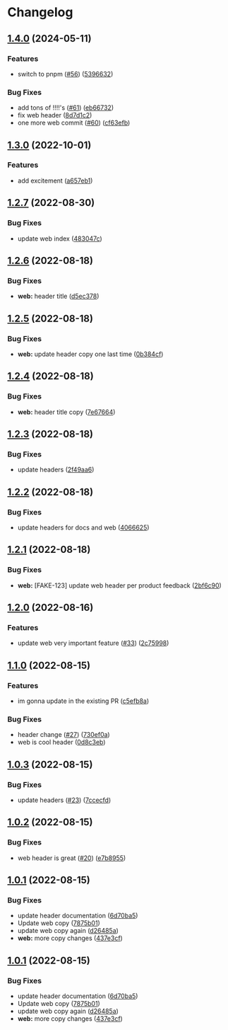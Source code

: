 # Changelog

## [1.4.0](https://github.com/msutkowski/cf-previews-test/compare/web-v1.3.0...web-v1.4.0) (2024-05-11)


### Features

* switch to pnpm ([#56](https://github.com/msutkowski/cf-previews-test/issues/56)) ([5396632](https://github.com/msutkowski/cf-previews-test/commit/539663242051e173a2917cf2e2af1214f3280804))


### Bug Fixes

* add tons of !!!!'s ([#61](https://github.com/msutkowski/cf-previews-test/issues/61)) ([eb66732](https://github.com/msutkowski/cf-previews-test/commit/eb667321f633f6529f9af2f558f181dc93699be1))
* fix web header ([8d7d1c2](https://github.com/msutkowski/cf-previews-test/commit/8d7d1c2092e5be7e074e7002f8aba2efd77fdec2))
* one more web commit ([#60](https://github.com/msutkowski/cf-previews-test/issues/60)) ([cf63efb](https://github.com/msutkowski/cf-previews-test/commit/cf63efb87765aeac67a923fc5a5f65980e78c7d2))

## [1.3.0](https://github.com/msutkowski/cf-previews-test/compare/web-v1.2.7...web-v1.3.0) (2022-10-01)


### Features

* add excitement ([a657eb1](https://github.com/msutkowski/cf-previews-test/commit/a657eb105860c48426ef7639fd2c7203e4b43d65))

## [1.2.7](https://github.com/msutkowski/cf-previews-test/compare/web-v1.2.6...web-v1.2.7) (2022-08-30)


### Bug Fixes

* update web index ([483047c](https://github.com/msutkowski/cf-previews-test/commit/483047c5d8dd95c64e30696bdbf2909d55e3a388))

## [1.2.6](https://github.com/msutkowski/cf-previews-test/compare/web-v1.2.5...web-v1.2.6) (2022-08-18)


### Bug Fixes

* **web:** header title ([d5ec378](https://github.com/msutkowski/cf-previews-test/commit/d5ec3787da85518dc58f4b011a818842e4536566))

## [1.2.5](https://github.com/msutkowski/cf-previews-test/compare/web-v1.2.4...web-v1.2.5) (2022-08-18)


### Bug Fixes

* **web:** update header copy one last time ([0b384cf](https://github.com/msutkowski/cf-previews-test/commit/0b384cfe3362ad4ce7d309dcbeaf5012dd9df9d1))

## [1.2.4](https://github.com/msutkowski/cf-previews-test/compare/web-v1.2.3...web-v1.2.4) (2022-08-18)


### Bug Fixes

* **web:** header title copy ([7e67664](https://github.com/msutkowski/cf-previews-test/commit/7e6766464f70c6a432a8193ab94951fa4f7ad00b))

## [1.2.3](https://github.com/msutkowski/cf-previews-test/compare/web-v1.2.2...web-v1.2.3) (2022-08-18)


### Bug Fixes

* update headers ([2f49aa6](https://github.com/msutkowski/cf-previews-test/commit/2f49aa63e142d31c3aa6e7d7fe0491609c7c3c19))

## [1.2.2](https://github.com/msutkowski/cf-previews-test/compare/web-v1.2.1...web-v1.2.2) (2022-08-18)


### Bug Fixes

* update headers for docs and web ([4066625](https://github.com/msutkowski/cf-previews-test/commit/40666258d60622e3627e5d6978135f1498c66cf0))

## [1.2.1](https://github.com/msutkowski/cf-previews-test/compare/web-v1.2.0...web-v1.2.1) (2022-08-18)


### Bug Fixes

* **web:** [FAKE-123] update web header per product feedback ([2bf6c90](https://github.com/msutkowski/cf-previews-test/commit/2bf6c906f3dbb912833d908713f4d07c9b9a13ba))

## [1.2.0](https://github.com/msutkowski/cf-previews-test/compare/web-v1.1.0...web-v1.2.0) (2022-08-16)


### Features

* update web very important feature ([#33](https://github.com/msutkowski/cf-previews-test/issues/33)) ([2c75998](https://github.com/msutkowski/cf-previews-test/commit/2c759985b90af35a6aa34205f7b5b10574265425))

## [1.1.0](https://github.com/msutkowski/cf-previews-test/compare/web-v1.0.3...web-v1.1.0) (2022-08-15)


### Features

* im gonna update in the existing PR ([c5efb8a](https://github.com/msutkowski/cf-previews-test/commit/c5efb8a30c5cc6303505db37d75a4fc32b670280))


### Bug Fixes

* header change ([#27](https://github.com/msutkowski/cf-previews-test/issues/27)) ([730ef0a](https://github.com/msutkowski/cf-previews-test/commit/730ef0a574083abd3748f746075ba9f47a176b42))
* web is cool header ([0d8c3eb](https://github.com/msutkowski/cf-previews-test/commit/0d8c3eb68714063c5ed58c7b96c705a53fac2b03))

## [1.0.3](https://github.com/msutkowski/cf-previews-test/compare/web-v1.0.2...web-v1.0.3) (2022-08-15)


### Bug Fixes

* update headers ([#23](https://github.com/msutkowski/cf-previews-test/issues/23)) ([7ccecfd](https://github.com/msutkowski/cf-previews-test/commit/7ccecfd71ab1d4e9572d9ae5dd76241753cfb57b))

## [1.0.2](https://github.com/msutkowski/cf-previews-test/compare/web-v1.0.1...web-v1.0.2) (2022-08-15)


### Bug Fixes

* web header is great ([#20](https://github.com/msutkowski/cf-previews-test/issues/20)) ([e7b8955](https://github.com/msutkowski/cf-previews-test/commit/e7b8955f19d7444f8c8dfd6633b2c2697feafe61))

## [1.0.1](https://github.com/msutkowski/cf-previews-test/compare/web-v1.0.0...web-v1.0.1) (2022-08-15)


### Bug Fixes

* update header documentation ([6d70ba5](https://github.com/msutkowski/cf-previews-test/commit/6d70ba55533955c7c3bb96ad1fc343d97753483e))
* Update web copy ([7875b01](https://github.com/msutkowski/cf-previews-test/commit/7875b01811c2988d21d9ebcb67753029e4797865))
* update web copy again ([d26485a](https://github.com/msutkowski/cf-previews-test/commit/d26485a6db2c938fa5db1db3ecc66774940d5e4f))
* **web:** more copy changes ([437e3cf](https://github.com/msutkowski/cf-previews-test/commit/437e3cf6f55481f53e1b1dffa8063fd51ad727b9))

## [1.0.1](https://github.com/msutkowski/cf-previews-test/compare/web-v1.0.0...web-v1.0.1) (2022-08-15)


### Bug Fixes

* update header documentation ([6d70ba5](https://github.com/msutkowski/cf-previews-test/commit/6d70ba55533955c7c3bb96ad1fc343d97753483e))
* Update web copy ([7875b01](https://github.com/msutkowski/cf-previews-test/commit/7875b01811c2988d21d9ebcb67753029e4797865))
* update web copy again ([d26485a](https://github.com/msutkowski/cf-previews-test/commit/d26485a6db2c938fa5db1db3ecc66774940d5e4f))
* **web:** more copy changes ([437e3cf](https://github.com/msutkowski/cf-previews-test/commit/437e3cf6f55481f53e1b1dffa8063fd51ad727b9))
